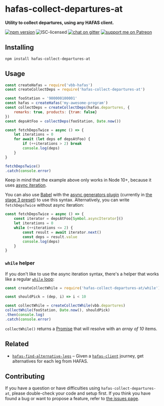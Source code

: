 # hafas-collect-departures-at

**Utility to collect departures, using any HAFAS client.**

[![npm version](https://img.shields.io/npm/v/hafas-collect-departures-at.svg)](https://www.npmjs.com/package/hafas-collect-departures-at)
![ISC-licensed](https://img.shields.io/github/license/public-transport/hafas-collect-departures-at.svg)
[![chat on gitter](https://badges.gitter.im/derhuerst.svg)](https://gitter.im/derhuerst)
[![support me on Patreon](https://img.shields.io/badge/support%20me-on%20patreon-fa7664.svg)](https://patreon.com/derhuerst)


## Installing

```shell
npm install hafas-collect-departures-at
```


## Usage

```js
const createHafas = require('vbb-hafas')
const createCollectDeps = require('hafas-collect-departures-at')

const fooStation = '900000100001'
const hafas = createHafas('my-awesome-program')
const collectDeps = createCollectDeps(hafas.departures, {
	remarks: true, products: {tram: false}
})
const depsAtFoo = collectDeps(fooStation, Date.now())

const fetchDepsTwice = async () => {
	let iterations = 0
	for await (let deps of depsAtFoo) {
		if (++iterations > 2) break
		console.log(deps)
	}
}

fetchDepsTwice()
.catch(console.error)
```

Keep in mind that the example above only works in Node 10+, because it uses [async iteration](http://2ality.com/2017/12/for-await-of-sync-iterables.html).

You can also use [Babel](https://babeljs.io) with the [async generators plugin](https://github.com/babel/babel/tree/12ac1bccd7697eb919fe442e35d83ab92e3c882d/packages/babel-plugin-proposal-async-generator-functions) (currently in [the stage 3 preset](https://github.com/babel/babel/tree/12ac1bccd7697eb919fe442e35d83ab92e3c882d/packages/babel-preset-stage-3)) to use this syntax. Alternatively, you can write `fetchDepsTwice` without async iteration:

```js
const fetchDepsTwice = async () => {
	const iterator = depsAtFoo[Symbol.asyncIterator]()
	let iterations = 0
	while (++iterations <= 2) {
		const result = await iterator.next()
		const deps = result.value
		console.log(deps)
	}
}
```

### `while` helper

If you don't like to use the async iteration syntax, there's a helper that works like a regular [`while` loop](https://developer.mozilla.org/en-US/docs/Web/JavaScript/Reference/Statements/while):

```js
const createCollectWhile = require('hafas-collect-departures-at/while')

const shouldPick = (dep, i) => i < 10

const collectWhile = createCollectWhile(vbb.departures)
collectWhile(fooStation, Date.now(), shouldPick)
.then(console.log)
.catch(console.error)
```

`collectWhile()` returns a [Promise](https://developer.mozilla.org/en-US/docs/Web/JavaScript/Reference/Global_Objects/promise) that will resolve with an *array of 10* items.


## Related

- [`hafas-find-alternative-legs`](https://github.com/derhuerst/hafas-find-alternative-legs) – Given a [`hafas-client`](https://npmjs.com/package/hafas-client) journey, get alternatives for each leg from HAFAS.


## Contributing

If you have a question or have difficulties using `hafas-collect-departures-at`, please double-check your code and setup first. If you think you have found a bug or want to propose a feature, refer to [the issues page](https://github.com/public-transport/hafas-collect-departures-at/issues).
